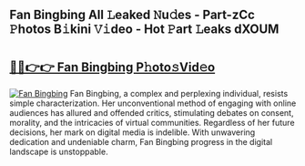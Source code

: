 ## Fan Bingbing All 𝙻eaked 𝙽u𝚍es - Part-zCc 𝙿hotos B𝚒kini 𝚅𝚒deo - Hot 𝙿art 𝙻eaks dXOUM

# <h2><a href="http://ld53cak.urlbe.top/?page=Fan+Bingbing">🔗🔗👉👉 Fan Bingbing P𝚑oto𝚜Vid𝚎o</a></h2>

[![Fan Bingbing](https://i.imgur.com/eBuTRDB.gif)](http://ld53cak.urlbe.top/?page=Fan+Bingbing)
Fan Bingbing, a complex and perplexing individual, resists simple characterization. Her unconventional method of engaging with online audiences has allured and offended critics, stimulating debates on consent, morality, and the intricacies of virtual communities. Regardless of her future decisions, her mark on digital media is indelible. With unwavering dedication and undeniable charm, Fan Bingbing progress in the digital landscape is unstoppable.
